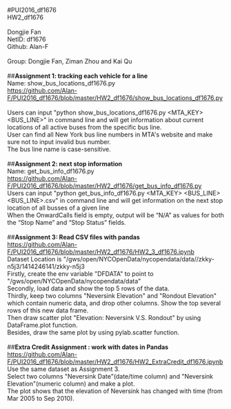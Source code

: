 #PUI2016_df1676
<br/>HW2_df1676
<br/>
<br/>Dongjie Fan
<br/>NetID: df1676
<br/>Github: Alan-F
<br/>
<br/>Group: Dongjie Fan, Ziman Zhou and Kai Qu 
<br/>
<br/>##**Assignment 1: tracking each vehicle for a line**
<br/>Name: show_bus_locations_df1676.py
<br/>https://github.com/Alan-F/PUI2016_df1676/blob/master/HW2_df1676/show_bus_locations_df1676.py
<br/>
<br/>Users can input "python show_bus_locations_df1676.py <MTA_KEY> <BUS_LINE>" in command line 
and will get information about current locations of all active buses from the specific bus line.
<br/>User can find all New York bus line numbers in MTA's website and make sure not to input invalid bus number.
<br/>The bus line name is case-sensitive.
<br/>
<br/>##**Assignment 2: next stop information**
<br/>Name: get_bus_info_df1676.py
<br/>https://github.com/Alan-F/PUI2016_df1676/blob/master/HW2_df1676/get_bus_info_df1676.py
<br/>Users can input "python get_bus_info_df1676.py <MTA_KEY> <BUS_LINE> <BUS_LINE>.csv" in command line 
and will get information on the next stop location of all busses of a given line
<br/>When the OnwardCalls field is empty, output will be “N/A” as values for both the “Stop Name” and “Stop Status” fields.
<br/>
<br/>##**Assignment 3: Read CSV files with pandas**
<br/>https://github.com/Alan-F/PUI2016_df1676/blob/master/HW2_df1676/HW2_3_df1676.ipynb
<br/>Dataset Location is "/gws/open/NYCOpenData/nycopendata/data//zkky-n5j3/1414246141/zkky-n5j3
<br/>Firstly, create the env variable "DFDATA" to point to "/gws/open/NYCOpenData/nycopendata/data"
<br/>Secondly, load data and show the top 5 rows of the data.
<br/>Thirdly, keep two columns "Neversink Elevation" and "Rondout Elevation" which contain numeric data, and drop other columns.
Show the top several rows of this new data frame.
<br/>Then draw scatter plot "Elevation: Neversink V.S. Rondout" by using DataFrame.plot function.
<br/>Besides, draw the same plot by using pylab.scatter function. 
<br/>
<br/>##**Extra Credit Assignment : work with dates in Pandas**
<br/>https://github.com/Alan-F/PUI2016_df1676/blob/master/HW2_df1676/HW2_ExtraCredit_df1676.ipynb
<br/>Use the same dataset as Assignment 3.
<br/>Select two columns "Neversink Date"(date/time column) and "Neversink Elevation"(numeric column) and make a plot.
<br>The plot shows that the elevation of Neversink has changed with time (from Mar 2005 to Sep  2010).
